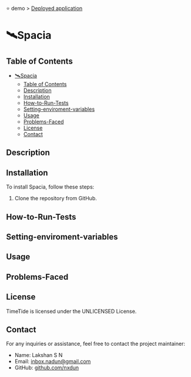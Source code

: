 ⭐ demo > [Deployed application]([mailto:inbox.nadun@gmail.com](https://remarkable-trifle-d6dcb6.netlify.app/))
#  🛰️Spacia

## Table of Contents

- [🛰️Spacia](#️spacia)
  - [Table of Contents](#table-of-contents)
  - [Description](#description)
  - [Installation](#installation)
  - [How-to-Run-Tests](#how-to-run-tests)
  - [Setting-enviroment-variables](#setting-enviroment-variables)
  - [Usage](#usage)
  - [Problems-Faced](#problems-faced)
  - [License](#license)
  - [Contact](#contact)
## Description

## Installation

To install Spacia, follow these steps:
  

1. Clone the repository from GitHub.

## How-to-Run-Tests

## Setting-enviroment-variables


## Usage

## Problems-Faced

## License

TimeTide is licensed under the UNLICENSED License.

## Contact

For any inquiries or assistance, feel free to contact the project maintainer:

- Name: Lakshan S N
- Email: [inbox.nadun@gmail.com](mailto:inbox.nadun@gmail.com)
- GitHub: [github.com/nxdun](https://github.com/nxdun)